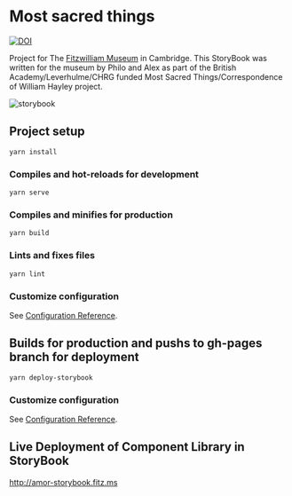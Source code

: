 # Most sacred things

[![DOI](https://zenodo.org/badge/437149071.svg)](https://zenodo.org/badge/latestdoi/437149071)

Project for The [Fitzwilliam Museum](https://www.fitzmuseum.cam.ac.uk/) in Cambridge. This StoryBook was written for the museum by Philo and Alex as part of the British Academy/Leverhulme/CHRG funded Most Sacred Things/Correspondence of William Hayley project. 

![storybook](https://user-images.githubusercontent.com/286552/163694001-93427105-168f-4389-b65a-cd7e1dd8cceb.jpg)


## Project setup
```
yarn install
```

### Compiles and hot-reloads for development
```
yarn serve
```

### Compiles and minifies for production
```
yarn build
```

### Lints and fixes files
```
yarn lint
```

### Customize configuration
See [Configuration Reference](https://cli.vuejs.org/config/).

## Builds for production and pushs to gh-pages branch for deployment
```
yarn deploy-storybook
```

### Customize configuration
See [Configuration Reference](https://cli.vuejs.org/config/).

## Live Deployment of Component Library in StoryBook
http://amor-storybook.fitz.ms

